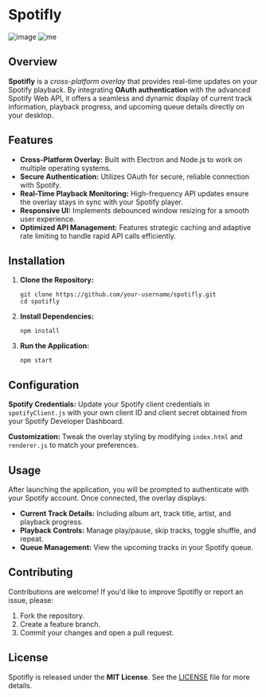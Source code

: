 # Spotifly
![image](https://github.com/user-attachments/assets/17ee7f2b-98bb-4072-82c5-137a79394809)
![me](https://github.com/AlexWasTakenWasTaken/spotifly/blob/main/spotifly-demo-gif.gif)

<h2>Overview</h2>
  <p>
    <strong>Spotifly</strong> is a <em>cross-platform overlay</em> that provides real-time updates on your Spotify playback. By integrating <strong>OAuth authentication</strong> with the advanced Spotify Web API, it offers a seamless and dynamic display of current track information, playback progress, and upcoming queue details directly on your desktop.
  </p>
  
  <h2>Features</h2>
  <ul>
    <li><strong>Cross-Platform Overlay:</strong> Built with Electron and Node.js to work on multiple operating systems.</li>
    <li><strong>Secure Authentication:</strong> Utilizes OAuth for secure, reliable connection with Spotify.</li>
    <li><strong>Real-Time Playback Monitoring:</strong> High-frequency API updates ensure the overlay stays in sync with your Spotify player.</li>
    <li><strong>Responsive UI:</strong> Implements debounced window resizing for a smooth user experience.</li>
    <li><strong>Optimized API Management:</strong> Features strategic caching and adaptive rate limiting to handle rapid API calls efficiently.</li>
  </ul>
  
  <h2>Installation</h2>
  <ol>
    <li>
      <strong>Clone the Repository:</strong>
      <pre><code>git clone https://github.com/your-username/spotifly.git
cd spotifly</code></pre>
    </li>
    <li>
      <strong>Install Dependencies:</strong>
      <pre><code>npm install</code></pre>
    </li>
    <li>
      <strong>Run the Application:</strong>
      <pre><code>npm start</code></pre>
    </li>
  </ol>
  
  <h2>Configuration</h2>
  <p>
    <strong>Spotify Credentials:</strong> Update your Spotify client credentials in <code>spotifyClient.js</code> with your own client ID and client secret obtained from your Spotify Developer Dashboard.
  </p>
  <p>
    <strong>Customization:</strong> Tweak the overlay styling by modifying <code>index.html</code> and <code>renderer.js</code> to match your preferences.
  </p>
  
  <h2>Usage</h2>
  <p>
    After launching the application, you will be prompted to authenticate with your Spotify account. Once connected, the overlay displays:
  </p>
  <ul>
    <li><strong>Current Track Details:</strong> Including album art, track title, artist, and playback progress.</li>
    <li><strong>Playback Controls:</strong> Manage play/pause, skip tracks, toggle shuffle, and repeat.</li>
    <li><strong>Queue Management:</strong> View the upcoming tracks in your Spotify queue.</li>
  </ul>
  
  <h2>Contributing</h2>
  <p>
    Contributions are welcome! If you'd like to improve Spotifly or report an issue, please:
  </p>
  <ol>
    <li>Fork the repository.</li>
    <li>Create a feature branch.</li>
    <li>Commit your changes and open a pull request.</li>
  </ol>
  
  <h2>License</h2>
  <p>
    Spotifly is released under the <strong>MIT License</strong>. See the <a href="LICENSE">LICENSE</a> file for more details.
  </p>
